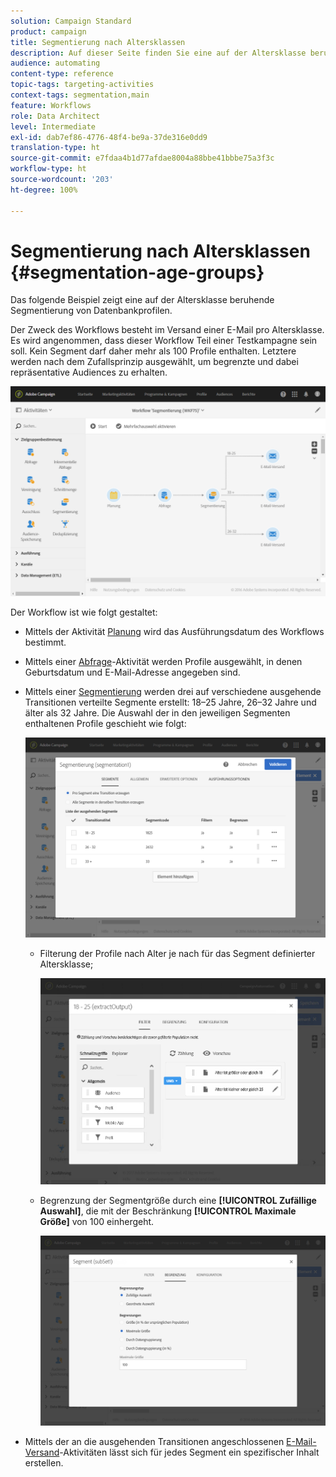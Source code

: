 ```yaml
---
solution: Campaign Standard
product: campaign
title: Segmentierung nach Altersklassen
description: Auf dieser Seite finden Sie eine auf der Altersklasse beruhende Segmentierung von Datenbankprofilen. Der Zweck des Workflows besteht im Versand einer E-Mail pro Altersklasse.
audience: automating
content-type: reference
topic-tags: targeting-activities
context-tags: segmentation,main
feature: Workflows
role: Data Architect
level: Intermediate
exl-id: dab7ef86-4776-48f4-be9a-37de316e0dd9
translation-type: ht
source-git-commit: e7fdaa4b1d77afdae8004a88bbe41bbbe75a3f3c
workflow-type: ht
source-wordcount: '203'
ht-degree: 100%

---
```


# Segmentierung nach Altersklassen {#segmentation-age-groups}

Das folgende Beispiel zeigt eine auf der Altersklasse beruhende Segmentierung von Datenbankprofilen.

Der Zweck des Workflows besteht im Versand einer E-Mail pro Altersklasse. Es wird angenommen, dass dieser Workflow Teil einer Testkampagne sein soll. Kein Segment darf daher mehr als 100 Profile enthalten. Letztere werden nach dem Zufallsprinzip ausgewählt, um begrenzte und dabei repräsentative Audiences zu erhalten.

![](assets/wkf_segment_example_4.png)

Der Workflow ist wie folgt gestaltet:

* Mittels der Aktivität [Planung](../../automating/using/segmentation.md) wird das Ausführungsdatum des Workflows bestimmt.
* Mittels einer [Abfrage](../../automating/using/query.md)-Aktivität werden Profile ausgewählt, in denen Geburtsdatum und E-Mail-Adresse angegeben sind.
* Mittels einer [Segmentierung](../../automating/using/segmentation.md) werden drei auf verschiedene ausgehende Transitionen verteilte Segmente erstellt: 18–25 Jahre, 26–32 Jahre und älter als 32 Jahre. Die Auswahl der in den jeweiligen Segmenten enthaltenen Profile geschieht wie folgt:

   ![](assets/wkf_segment_example_3.png)

   * Filterung der Profile nach Alter je nach für das Segment definierter Altersklasse;

      ![](assets/wkf_segment_new_segment.png)

   * Begrenzung der Segmentgröße durch eine **[!UICONTROL Zufällige Auswahl]**, die mit der Beschränkung **[!UICONTROL Maximale Größe]** von 100 einhergeht.

      ![](assets/wkf_segment_example_1.png)

* Mittels der an die ausgehenden Transitionen angeschlossenen [E-Mail-Versand](../../automating/using/email-delivery.md)-Aktivitäten lässt sich für jedes Segment ein spezifischer Inhalt erstellen.
